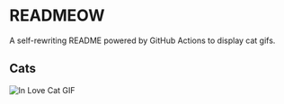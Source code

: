 # READMEOW

A self-rewriting README powered by GitHub Actions to display cat gifs.

## Cats

![In Love Cat GIF](https://media2.giphy.com/media/MDJ9IbxxvDUQM/200.gif?cid=9acd02dajiykdb94gzc9j0cc49x3evm2q4928hblo1rxzcon&ep=v1_gifs_search&rid=200.gif&ct=g)
